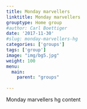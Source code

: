 ```yaml
---
title: Monday marvellers 
linktitle: Monday marvellers
grouptype: Home group
#author: Carl Boettiger
date: '2017-11-30'
#slug: monday-marvellers-hg
categories: ['groups']
tags: ['group']
image: "img/bg5.jpg"
weight: 100
menu:
  main:
    parent: "groups"
    
---
```


Monday marvellers hg content